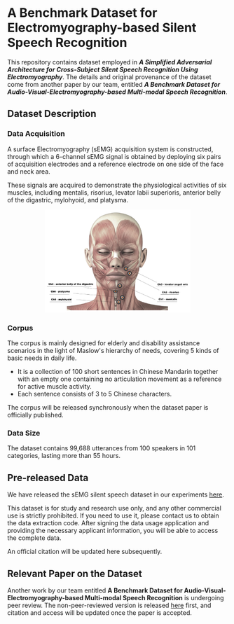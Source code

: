 # A Benchmark Dataset for Electromyography-based Silent Speech Recognition 

This repository contains dataset employed in ***A Simplified Adversarial Architecture for Cross-Subject Silent Speech Recognition Using Electromyography***.
The details and original provenance of the dataset come from another paper by our team, entitled ***A Benchmark Dataset for Audio-Visual-Electromyography-based Multi-modal Speech Recognition***.


## Dataset Description

### Data Acquisition 

A surface Electromyography (sEMG) acquisition system is constructed, through which a 6-channel sEMG signal is obtained by deploying six pairs of acquisition electrodes and a reference electrode on one side of the face and neck area. 

These signals are acquired to demonstrate the physiological activities of six muscles, including mentalis, risorius, levator labii superioris, anterior belly of the digastric, mylohyoid, and platysma.

<p align = "center">
<img src="MusclesDistribution.png" alt="MusclesDistribution" width="66%"  />
</p>


### Corpus

The corpus is mainly designed for elderly and disability assistance scenarios in the light of Maslow's hierarchy of needs, covering 5 kinds of basic needs in daily life. 
- It is a collection of 100 short sentences in Chinese Mandarin together with an empty one containing no articulation movement as a reference for active muscle activity. 
- Each sentence consists of 3 to 5 Chinese characters. 

The corpus will be released synchronously when the dataset paper is officially published.

### Data Size

The dataset contains 99,688 utterances from 100 speakers in 101 categories, lasting more than 55 hours.


## Pre-released Data

We have released the sEMG silent speech dataset in our experiments [here](https://pan.baidu.com/s/1WyQVJOZyb6woQ70BLSRinQ). 

This dataset is for study and research use only, and any other commercial use is strictly prohibited. 
If you need to use it, please contact us to obtain the data extraction code. After signing the data usage application and providing the necessary applicant information, you will be able to access the complete data.

An official citation will be updated here subsequently.


## Relevant Paper on the Dataset

Another work by our team entitled **A Benchmark Dataset for Audio-Visual-Electromyography-based Multi-modal Speech Recognition** is undergoing peer review. The non-peer-reviewed version is released [here](dataset_paper_nonereviewed.pdf) first, and citation and access will be updated once the paper is accepted.
